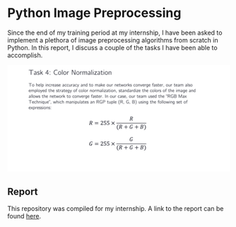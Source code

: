 # Python Image Preprocessing
Since the end of my training period at my internship, I have been asked to implement a plethora of image preprocessing algorithms from scratch in Python. In this report, I discuss a couple of the tasks I have been able to accomplish. 

![Screenshot](images/screenshot.png)

## Report
This repository was compiled for my internship. A link to the report can be found [here](https://github.com/cpondoc/PythonML-Image-Preprocessing/blob/master/Chris%20Pondoc%20-%20NCI%20Internship%20Mid-Semester%20Accomplishments.pdf).
